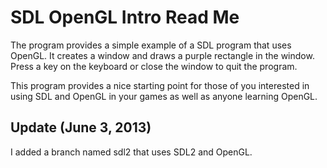 SDL OpenGL Intro Read Me
========================

The program provides a simple example of a SDL program that uses OpenGL. It creates a window and draws a purple rectangle in the window. Press a key on the keyboard or close the window to quit the program.

This program provides a nice starting point for those of you interested in using SDL and OpenGL in your games as well as anyone learning OpenGL.

Update (June 3, 2013)
---------------------

I added a branch named sdl2 that uses SDL2 and OpenGL.

